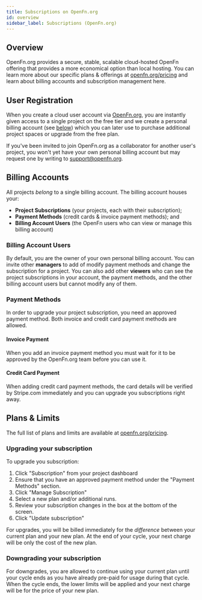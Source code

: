 ```yaml
---
title: Subscriptions on OpenFn.org
id: overview
sidebar_label: Subscriptions (OpenFn.org)
---
```


## Overview

OpenFn.org provides a secure, stable, scalable cloud-hosted OpenFn offering that
provides a more economical option than local hosting. You can learn more about
our specific plans & offerings at
[openfn.org/pricing](https://www.openfn.org/pricing) and learn about billing
accounts and subscription management here.

## User Registration

When you create a cloud user account via [OpenFn.org](https://www.openfn.org/register), you are instantly
given access to a single project on the free tier and we create a personal
billing account (see [below](#billing-accounts)) which you can later use to
purchase additional project spaces or upgrade from the free plan.

If you've been invited to join OpenFn.org as a collaborator for another user's
project, you won't yet have your own personal billing account but may request
one by writing to [support@openfn.org](mailto:support@openfn.org).

## Billing Accounts

All projects _belong_ to a single billing account. The billing account houses
your:

- **Project Subscriptions** (your projects, each with their subscription);
- **Payment Methods** (credit cards & invoice payment methods); and
- **Billing Account Users** (the OpenFn users who can view or manage this
  billing account)

### Billing Account Users

By default, you are the owner of your own personal billing account. You can
invite other **managers** to add of modify payment methods and change the
subscription for a project. You can also add other **viewers** who can see the
project subscriptions in your account, the payment methods, and the other
billing account users but cannot modify any of them.

### Payment Methods

In order to upgrade your project subscription, you need an approved payment
method. Both invoice and credit card payment methods are allowed.

#### Invoice Payment

When you add an invoice payment method you must wait for it to be approved by
the OpenFn.org team before you can use it.

#### Credit Card Payment

When adding credit card payment methods, the card details will be verified by
Stripe.com immediately and you can upgrade you subscriptions right away.

## Plans & Limits

The full list of plans and limits are available at
[openfn.org/pricing](https://www.openfn.org/pricing).

### Upgrading your subscription

To upgrade you subscription:

1. Click "Subscription" from your project dashboard
2. Ensure that you have an approved payment method under the "Payment Methods"
   section.
3. Click "Manage Subscription"
4. Select a new plan and/or additional runs.
5. Review your subscription changes in the box at the bottom of the screen.
6. Click "Update subscription"

For upgrades, you will be billed immediately for the _difference_ between your
current plan and your new plan. At the end of your cycle, your next charge will
be only the cost of the new plan.

### Downgrading your subscription

For downgrades, you are allowed to continue using your current plan until your
cycle ends as you have already pre-paid for usage during that cycle. When the
cycle ends, the lower limits will be applied and your next charge will be for
the price of your new plan.
